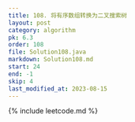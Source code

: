 ```yaml
---
title: 108. 将有序数组转换为二叉搜索树
layout: post
category: algorithm
pk: 6.3
order: 108
file: Solution108.java
markdown: Solution108.md
start: 24
end: -1
skip: 4
last_modified_at: 2023-08-15
---
```


{% include leetcode.md %}